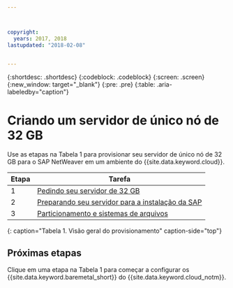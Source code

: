 ```yaml
---



copyright:
  years: 2017, 2018
lastupdated: "2018-02-08"


---
```


{:shortdesc: .shortdesc}
{:codeblock: .codeblock}
{:screen: .screen}
{:new_window: target="_blank"}
{:pre: .pre}
{:table: .aria-labeledby="caption"}

# Criando um servidor de único nó de 32 GB

Use as etapas na Tabela 1 para provisionar seu servidor de único nó de 32 GB para o SAP NetWeaver em um ambiente do {{site.data.keyword.cloud}}.

| Etapa | Tarefa |
| --- | --- |
| 1 | [Pedindo seu servidor de 32 GB](/docs/infrastructure/sap-netweaver-ms-qrg/ms-set-up-infrastructure-32GB.html) |
| 2 | [Preparando seu servidor para a instalação da SAP](/docs/infrastructure/sap-netweaver-ms-qrg/ms-prepare-server-32GB.html) |
| 3 | [Particionamento e sistemas de arquivos](/docs/infrastructure/sap-netweaver-ms-qrg/ms-partition-32GB.html) |
{: caption="Tabela 1. Visão geral do provisionamento" caption-side="top"} 

## Próximas etapas

Clique em uma etapa na Tabela 1 para começar a configurar os {{site.data.keyword.baremetal_short}} do {{site.data.keyword.cloud_notm}}.


